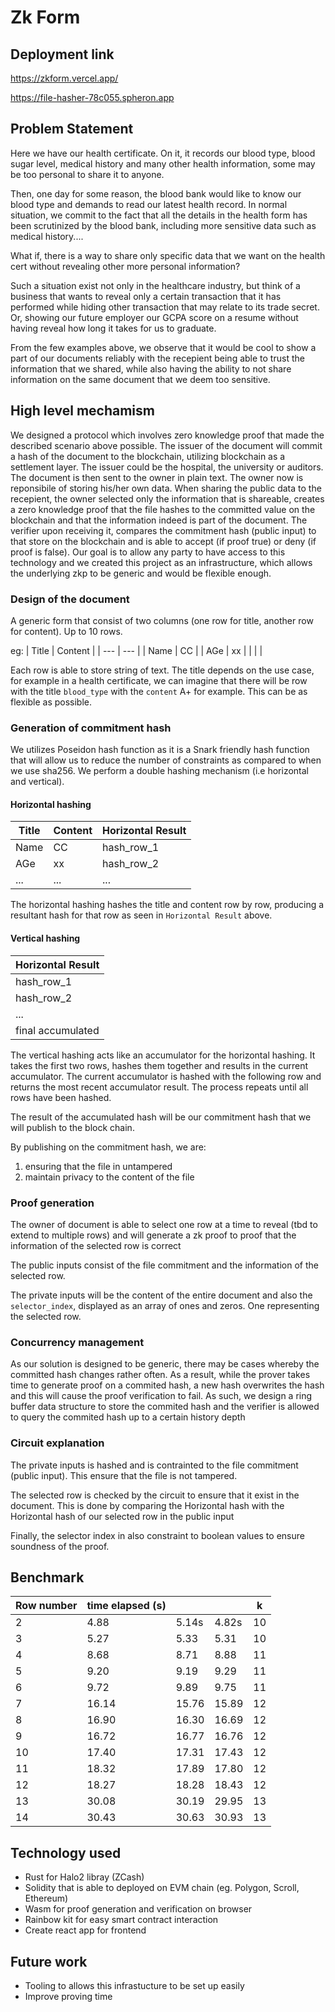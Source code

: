 # Zk Form
## Deployment link
https://zkform.vercel.app/

https://file-hasher-78c055.spheron.app

## Problem Statement
Here we have our health certificate. On it, it records our blood type, blood sugar level, medical history and many other health information, some may be too personal to share it to anyone. 

Then, one day for some reason, the blood bank would like to know our blood type and demands to read our latest health record. In normal situation, we commit to the fact that all the details in the health form has been scrutinized by the blood bank, including more sensitive data such as medical history....

What if, there is a way to share only specific data that we want on the health cert without revealing other more personal information?

Such a situation exist not only in the healthcare industry, but think of a business that wants to reveal only a certain transaction that it has performed while hiding other transaction that may relate to its trade secret. Or, showing our future employer our GCPA score on a resume without having reveal how long it takes for us to graduate. 

From the few examples above, we observe that it would be cool to show a part of our documents reliably with the recepient being able to trust the information that we shared, while also having the ability to not share information on the same document that we deem too sensitive.

## High level mechamism
We designed a protocol which involves zero knowledge proof that made the described scenario above possible. The issuer of the document will commit a hash of the document to the blockchain, utilizing blockchain as a settlement layer. The issuer could be the hospital, the university or auditors.
The document is then sent to the owner in plain text. The owner now is reponsibile of storing his/her own data. 
When sharing the public data to the recepient, the owner selected only the information that is shareable, creates a zero knowledge proof that the file hashes to the committed value on the blockchain and that the information indeed is part of the document.
The verifier upon receiving it, compares the commitment hash (public input) to that store on the blockchain and is able to accept (if proof true) or deny (if proof is false).
Our goal is to allow any party to have access to this technology and we created this project as an infrastructure, which allows the underlying zkp to be generic and would be flexible enough.

### Design of the document
A generic form that consist of two columns (one row for title, another row for content). Up to 10 rows.

eg: 
| Title | Content |
| --- | --- |
| Name | CC |
| AGe | xx |
|  |  |

Each row is able to store string of text. The title depends on the use case, for example in a health certificate, we can imagine that there will be row with the title `blood_type` with the `content` A+ for example. This can be as flexible as possible.


### Generation of commitment hash
We utilizes Poseidon hash function as it is a Snark friendly hash function that will allow us to reduce the number of constraints as compared to when we use sha256. 
We perform a double hashing mechanism (i.e horizontal and vertical).

#### Horizontal hashing
| Title | Content | Horizontal Result|
| --- | --- | --- |
| Name | CC |  hash_row_1 |
| AGe | xx | hash_row_2 |
| ... | ... |  ... |

The horizontal hashing hashes the title and content row by row, producing a resultant hash for that row as seen in `Horizontal Result` above.

#### Vertical hashing
| Horizontal Result|
| --- |
|  hash_row_1 |
| hash_row_2 |
|  ... |
| final accumulated |

The vertical hashing acts like an accumulator for the horizontal hashing. 
It takes the first two rows, hashes them together and results in the current accumulator. The current accumulator is hashed with the following row and returns the most recent accumulator result. The process repeats until all rows have been hashed.

The result of the accumulated hash will be our commitment hash that we will publish to the block chain.

By publishing on the commitment hash, we are:
1. ensuring that the file in untampered
2. maintain privacy to the content of the file

### Proof generation
The owner of document is able to select one row at a time to reveal (tbd to extend to multiple rows) and will generate a zk proof to proof that the information of the selected row is correct

The public inputs consist of the file commitment and the information of the selected row.

The private inputs will be the content of the entire document and also the `selector_index`, displayed as an array of ones and zeros. One representing the selected row.

### Concurrency management
As our solution is designed to be generic, there may be cases whereby the committed hash changes rather often. As a result, while the prover takes time to generate proof on a commited hash, a new hash overwrites the hash and this will cause the proof verification to fail.
As such, we design a ring buffer data structure to store the commited hash and the verifier is allowed to query the commited hash up to a certain history depth

### Circuit explanation
The private inputs is hashed and is contrainted to the file commitment (public input). This ensure that the file is not tampered.

The selected row is checked by the circuit to ensure that it exist in the document. This is done by comparing the Horizontal hash with the Horizontal hash of our selected row in the public input

Finally, the selector index in also constraint to boolean values to ensure soundness of the proof.

## Benchmark
| Row number | time elapsed (s) |  |  | k |
| --- | --- | --- | --- | --- |
| 2 | 4.88 | 5.14s | 4.82s | 10 |
| 3 | 5.27 | 5.33 | 5.31 | 10 |
| 4 | 8.68 | 8.71 | 8.88 | 11 |
| 5 | 9.20 | 9.19 | 9.29 | 11 |
| 6 | 9.72 | 9.89 | 9.75 | 11 |
| 7 | 16.14 | 15.76 | 15.89 | 12 |
| 8 | 16.90 | 16.30 | 16.69 | 12 |
| 9 | 16.72 | 16.77 | 16.76 | 12 |
| 10 | 17.40 | 17.31 | 17.43 | 12 |
| 11 | 18.32 | 17.89 | 17.80 | 12 |
| 12 | 18.27 | 18.28 | 18.43 | 12 |
| 13 | 30.08 | 30.19 | 29.95 | 13 |
| 14 | 30.43 | 30.63 | 30.93 | 13 |

## Technology used
- Rust for Halo2 libray (ZCash)
- Solidity that is able to deployed on EVM chain (eg. Polygon, Scroll, Ethereum)
- Wasm for proof generation and verification on browser
- Rainbow kit for easy smart contract interaction
- Create react app for frontend

## Future work
- Tooling to allows this infrastucture to be set up easily
- Improve proving time
